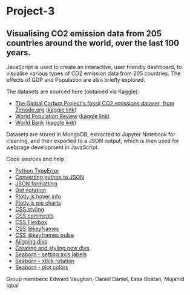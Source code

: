 # Project-3

## Visualising CO2 emission data from 205 countries around the world, over the last 100 years.

JavaScript is used to create an interactive, user friendly dashboard, to visualise various types of CO2 emission data from 205 countries. The effects of GDP and Population are also briefly explored.

The datasets are sourced here (obtained via Kaggle):
* [The Global Carbon Project's fossil CO2 emissions dataset, from Zenodo.org](https://zenodo.org/records/7215364) ([kaggle link](https://www.kaggle.com/datasets/thedevastator/global-fossil-co2-emissions-by-country-2002-2022/data))
* [World Population Review](https://worldpopulationreview.com/) ([kaggle link](https://www.kaggle.com/datasets/iamsouravbanerjee/world-population-dataset))
* [World Bank](https://data.worldbank.org/) ([kaggle link](https://www.kaggle.com/datasets/zgrcemta/world-gdpgdp-gdp-per-capita-and-annual-growths))

 Datasets are stored in MongoDB, extracted to Jupyter Notebook for cleaning, and then exported to a JSON output, which is then used for webpage development in JavaScript.

 Code sources and help:
 * [Python TypeError](https://stackoverflow.com/questions/38569851/pandas-replace-empty-cell-to-0)
 * [Converting python to JSON](https://sparkbyexamples.com/python/convert-python-list-to-json/)
 * [JSON formatting](https://stackoverflow.com/questions/60029873/pandas-to-json-redundant-backslashes)
 * [Dot notation](https://stackoverflow.com/questions/29888256/using-integer-keys-with-dot-notation-to-access-property-in-javascript-objects)
 * [Plotly.js hover info](https://plotly.com/javascript/hover-text-and-formatting/)
 * [Plotly.js pie charts](https://plotly.com/javascript/pie-charts/)
 * [CSS styling](https://www.w3schools.com/html/html_css.asp)
 * [CSS comments](https://www.w3schools.com/css/css_comments.asp)
 * [CSS Flexbox](https://www.w3schools.com/css/css3_flexbox.asp)
 * [CSS @keyframes](https://www.w3schools.com/cssref/css3_pr_animation-keyframes.php)
 * [CSS @keyframes pulse](https://www.geeksforgeeks.org/css-pulse-animation/)
 * [Aligning divs](https://stackoverflow.com/questions/39476292/align-select-boxes-and-text-boxes)
 * [Creating and styling new divs](https://stackoverflow.com/questions/6840326/how-can-i-create-and-style-a-div-using-javascript)
 * [Seaborn - setting axis labels](https://stackoverflow.com/questions/31632637/label-axes-on-seaborn-barplot)
 * [Seaborn - xtick rotation](https://stackoverflow.com/questions/26540035/rotate-label-text-in-seaborn)
 * [Seaborn - plot colors](https://python-charts.com/ranking/bar-plot-seaborn/?utm_content=cmp-true)

 Group members: Edward Vaughan, Daniel Daniel, Essa Bostan, Mujahid Iqbal
